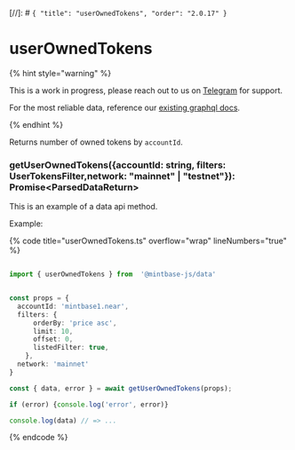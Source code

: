 [//]: # `{ "title": "userOwnedTokens", "order": "2.0.17" }`

# userOwnedTokens


{% hint style="warning" %}

This is a work in progress, please reach out to us on [Telegram](https://t.me/mintdev) for support.

For the most reliable data, reference our [existing graphql docs](https://docs.mintbase.io/dev/read-data/mintbase-graph).

{% endhint %}




Returns number of owned tokens by `accountId`.



### getUserOwnedTokens({accountId: string, filters: UserTokensFilter,network: "mainnet" | "testnet"}): Promise<ParsedDataReturn<UserTokensQueryResult>>



This is an example of a data api method.




Example:



{% code title="userOwnedTokens.ts" overflow="wrap" lineNumbers="true" %}

```typescript

import { userOwnedTokens } from  '@mintbase-js/data'


const props = {
  accountId: 'mintbase1.near',
  filters: {
      orderBy: 'price asc',
      limit: 10,
      offset: 0,
      listedFilter: true,
    },
  network: 'mainnet'
}

const { data, error } = await getUserOwnedTokens(props);

if (error) {console.log('error', error)}

console.log(data) // => ...

```

{% endcode %}